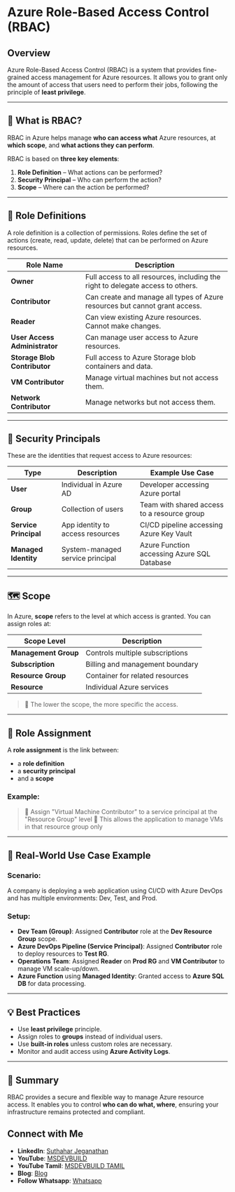 # Azure Role-Based Access Control (RBAC)

## Overview

Azure Role-Based Access Control (RBAC) is a system that provides fine-grained access management for Azure resources. It allows you to grant only the amount of access that users need to perform their jobs, following the principle of **least privilege**.

---

## 🔐 What is RBAC?

RBAC in Azure helps manage **who can access what** Azure resources, at **which scope**, and **what actions they can perform**.

RBAC is based on **three key elements**:

1. **Role Definition** – What actions can be performed?
2. **Security Principal** – Who can perform the action?
3. **Scope** – Where can the action be performed?

---

## 🔸 Role Definitions

A role definition is a collection of permissions. Roles define the set of actions (create, read, update, delete) that can be performed on Azure resources.

| **Role Name**                 | **Description**                                                                 |
| ----------------------------- | ------------------------------------------------------------------------------- |
| **Owner**                     | Full access to all resources, including the right to delegate access to others. |
| **Contributor**               | Can create and manage all types of Azure resources but cannot grant access.     |
| **Reader**                    | Can view existing Azure resources. Cannot make changes.                         |
| **User Access Administrator** | Can manage user access to Azure resources.                                      |
| **Storage Blob Contributor**  | Full access to Azure Storage blob containers and data.                          |
| **VM Contributor**            | Manage virtual machines but not access them.                                    |
| **Network Contributor**       | Manage networks but not access them.                                            |

---

## 🧑 Security Principals

These are the identities that request access to Azure resources:

| **Type**              | **Description**                  | **Example Use Case**                        |
| --------------------- | -------------------------------- | ------------------------------------------- |
| **User**              | Individual in Azure AD           | Developer accessing Azure portal            |
| **Group**             | Collection of users              | Team with shared access to a resource group |
| **Service Principal** | App identity to access resources | CI/CD pipeline accessing Azure Key Vault    |
| **Managed Identity**  | System-managed service principal | Azure Function accessing Azure SQL Database |

---

## 🗺️ Scope

In Azure, **scope** refers to the level at which access is granted. You can assign roles at:

| **Scope Level**      | **Description**                 |
| -------------------- | ------------------------------- |
| **Management Group** | Controls multiple subscriptions |
| **Subscription**     | Billing and management boundary |
| **Resource Group**   | Container for related resources |
| **Resource**         | Individual Azure services       |

> 🔹 The lower the scope, the more specific the access.

---

## 🧩 Role Assignment

A **role assignment** is the link between:

* a **role definition**
* a **security principal**
* and a **scope**

### Example:

> 🔹 Assign "Virtual Machine Contributor" to a service principal at the "Resource Group" level
> 🔹 This allows the application to manage VMs in that resource group only

---

## 💼 Real-World Use Case Example

### Scenario:

A company is deploying a web application using CI/CD with Azure DevOps and has multiple environments: Dev, Test, and Prod.

### Setup:

* **Dev Team (Group)**: Assigned **Contributor** role at the **Dev Resource Group** scope.
* **Azure DevOps Pipeline (Service Principal)**: Assigned **Contributor** role to deploy resources to **Test RG**.
* **Operations Team**: Assigned **Reader** on **Prod RG** and **VM Contributor** to manage VM scale-up/down.
* **Azure Function** using **Managed Identity**: Granted access to **Azure SQL DB** for data processing.

---

## 💡 Best Practices

* Use **least privilege** principle.
* Assign roles to **groups** instead of individual users.
* Use **built-in roles** unless custom roles are necessary.
* Monitor and audit access using **Azure Activity Logs**.

---

## 📌 Summary

RBAC provides a secure and flexible way to manage Azure resource access.
It enables you to control **who can do what, where**, ensuring your infrastructure remains protected and compliant.

 ## Connect with Me
- **LinkedIn**: [Suthahar Jeganathan](https://www.linkedin.com/in/jssuthahar/)
- **YouTube**: [MSDEVBUILD](https://www.youtube.com/@MSDEVBUILD)
- **YouTube Tamil**: [MSDEVBUILD TAMIL](https://www.youtube.com/@MSDEVBUILDTamil)
- **Blog**: [Blog](https://www.msdevbuild.com/)
- **Follow Whatsapp**: [Whatsapp](https://www.whatsapp.com/channel/0029Va5j2rHEFeXcTlUhQB0J)
